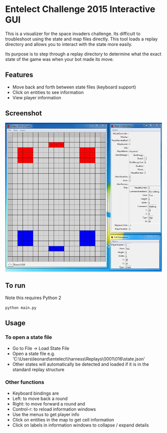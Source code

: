 # Entelect Challenge 2015 Interactive GUI

This is a visualizer for the space invaders challenge. Its difficult to troubleshoot using the state and map files
directly. This tool loads a replay directory and allows you to interact with the state more easily.

Its purpose is to step through a replay directory to determine what the exact state of the game was
when your bot made its move.

## Features

- Move back and forth between state files (keyboard support)
- Click on entities to see information
- View player information

## Screenshot

![Alt text](/screenshot.jpg?raw=true "Screenshot")

## To run

Note this requires Python 2

```python main.py```

## Usage

### To open a state file

- Go to File -> Load State File
- Open a state file e.g. 'C:\Users\leonard\entelect\harness\Replays\0001\016\state.json'
- Other states will automatically be detected and loaded if it is in the standard replay structure

### Other functions

- Keyboard bindings are 
 - Left: to move back a round 
 - Right: to move forward a round and 
 - Control-r: to reload information windows
- Use the menus to get player info
- Click on entities in the map to get cell information
- Click on labels in information windows to collapse / expand details
